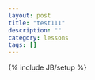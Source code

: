 ```yaml
---
layout: post
title: "test111"
description: ""
category: lessons
tags: []
---
```

{% include JB/setup %}
